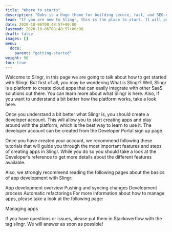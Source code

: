 ```yaml
---
title: "Where to starts"
description: "Doks is a Hugo theme for building secure, fast, and SEO-ready documentation websites, which you can easily update and customize."
lead: "If you are new to Slingr, this is the place to start. It will provide guidance to learn and use the platform."
date: 2020-10-06T08:48:57+00:00
lastmod: 2020-10-06T08:48:57+00:00
draft: false
images: []
menu:
  docs:
    parent: "getting-started"
weight: 90
toc: true
---
```


Welcome to Slingr, in this page we are going to talk about how to get started with Slingr. But first of all, you may be wondering What is Slingr? Well, Slingr is a platform to create cloud apps that can easily integrate with other SaaS solutions out there. You can learn more about what Slingr is here. Also, If you want to understand a bit better how the platform works, take a look here.

Once you understand a bit better what Slingr is, you should create a developer account. This will allow you to start creating apps and play around with the platform, which is the best way to learn to use it. The developer account can be created from the Developer Portal sign up page.

Once you have created your account, we recommend following these tutorials that will guide you through the most important features and steps of creating apps in Slingr. While you do so you should take a look at the Developer’s reference to get more details about the different features available.

Also, we strongly recommend reading the following pages about the basics of app development with Slingr:

App development overview
Pushing and syncing changes
Development process
Automatic refactorings
For more information about how to manage apps, please take a look at the following page:

Managing apps

If you have questions or issues, please put them in Stackoverflow with the tag slingr. We will answer as soon as possible!

